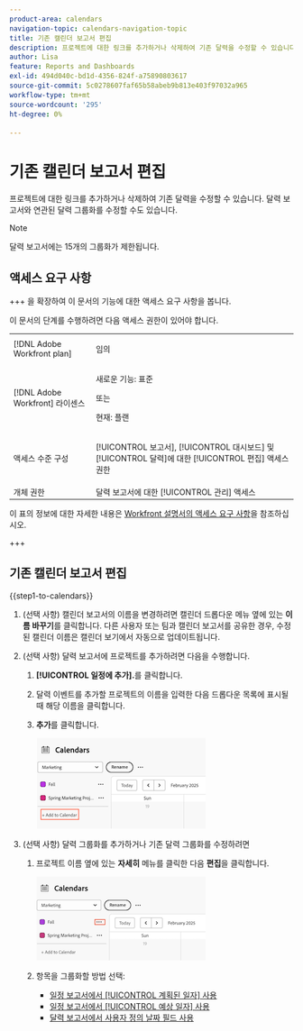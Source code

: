 ```yaml
---
product-area: calendars
navigation-topic: calendars-navigation-topic
title: 기존 캘린더 보고서 편집
description: 프로젝트에 대한 링크를 추가하거나 삭제하여 기존 달력을 수정할 수 있습니다. 달력 보고서와 연관된 달력 그룹화를 수정할 수도 있습니다.
author: Lisa
feature: Reports and Dashboards
exl-id: 494d040c-bd1d-4356-824f-a75890803617
source-git-commit: 5c0278607faf65b58abeb9b813e403f97032a965
workflow-type: tm+mt
source-wordcount: '295'
ht-degree: 0%

---
```


# 기존 캘린더 보고서 편집

프로젝트에 대한 링크를 추가하거나 삭제하여 기존 달력을 수정할 수 있습니다. 달력 보고서와 연관된 달력 그룹화를 수정할 수도 있습니다.

>[!NOTE]
>
>달력 보고서에는 15개의 그룹화가 제한됩니다.

## 액세스 요구 사항

+++ 을 확장하여 이 문서의 기능에 대한 액세스 요구 사항을 봅니다.

이 문서의 단계를 수행하려면 다음 액세스 권한이 있어야 합니다.

<table style="table-layout:auto"> 
 <col> 
 </col> 
 <col> 
 </col> 
 <tbody> 
  <tr> 
   <td role="rowheader">[!DNL Adobe Workfront plan]</td> 
   <td> <p>임의</p> </td> 
  </tr> 
  <tr> 
   <td role="rowheader">[!DNL Adobe Workfront] 라이센스</td> 
   <td><p>새로운 기능: 표준</p>
       <p>또는</p>
       <p>현재: 플랜</p></td> 
  </tr> 
  <tr> 
   <td role="rowheader">액세스 수준 구성</td> 
   <td> <p>[!UICONTROL 보고서], [!UICONTROL 대시보드] 및 [!UICONTROL 달력]에 대한 [!UICONTROL 편집] 액세스 권한</p></td> 
  </tr> 
  <tr> 
   <td role="rowheader">개체 권한</td> 
   <td>달력 보고서에 대한 [!UICONTROL 관리] 액세스</td> 
  </tr> 
 </tbody> 
</table>

이 표의 정보에 대한 자세한 내용은 [Workfront 설명서의 액세스 요구 사항](/help/quicksilver/administration-and-setup/add-users/access-levels-and-object-permissions/access-level-requirements-in-documentation.md)을 참조하십시오.

+++


## 기존 캘린더 보고서 편집

{{step1-to-calendars}}

1. (선택 사항) 캘린더 보고서의 이름을 변경하려면 캘린더 드롭다운 메뉴 옆에 있는 **이름 바꾸기**&#x200B;를 클릭합니다.
다른 사용자 또는 팀과 캘린더 보고서를 공유한 경우, 수정된 캘린더 이름은 캘린더 보기에서 자동으로 업데이트됩니다.

1. (선택 사항) 달력 보고서에 프로젝트를 추가하려면 다음을 수행합니다.
   1. **[!UICONTROL 일정에 추가].**&#x200B;를 클릭합니다.
   1. 달력 이벤트를 추가할 프로젝트의 이름을 입력한 다음 드롭다운 목록에 표시될 때 해당 이름을 클릭합니다.
   1. **추가**&#x200B;를 클릭합니다.

      ![캘린더에 프로젝트 추가](assets/add-a-calendar-project.png)


1. (선택 사항) 달력 그룹화를 추가하거나 기존 달력 그룹화를 수정하려면
   1. 프로젝트 이름 옆에 있는 **자세히** 메뉴를 클릭한 다음 **편집**&#x200B;을 클릭합니다.

      ![일정에서 프로젝트 편집](assets/edit-project-in-calendar.png)

   1. 항목을 그룹화할 방법 선택:

      * [일정 보고서에서 [!UICONTROL 계획된 일자] 사용](../../../reports-and-dashboards/reports/calendars/use-planned-dates.md)
      * [일정 보고서에서 [!UICONTROL 예상 일자] 사용](../../../reports-and-dashboards/reports/calendars/use-projected-dates.md)
      * [달력 보고서에서 사용자 정의 날짜 필드 사용](../../../reports-and-dashboards/reports/calendars/use-custom-dates.md)

